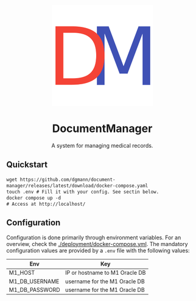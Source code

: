 <p align="center"><img src="https://raw.githubusercontent.com/dgmann/document-manager/master/app/src/assets/icons/icon-512x512.png" alt="DocumentManager" height="265"></p>
<h1 align="center">DocumentManager</h1>
<p align="center">A system for managing medical records.</p>

## Quickstart
```shell
wget https://github.com/dgmann/document-manager/releases/latest/download/docker-compose.yaml
touch .env # Fill it with your config. See sectin below. 
docker compose up -d
# Access at http://localhost/
```
## Configuration

Configuration is done primarily through environment variables. For an overview, check the [./deployment/docker-compose.yml](./deployment/docker-compose.yml).
The mandatory configuration values are provided by a `.env` file with the following values:

| Env            | Key                            |
|----------------|--------------------------------|
| M1_HOST        | IP or hostname to M1 Oracle DB |
| M1_DB_USERNAME | username for the M1 Oracle DB  |
| M1_DB_PASSWORD | username for the M1 Oracle DB  |
